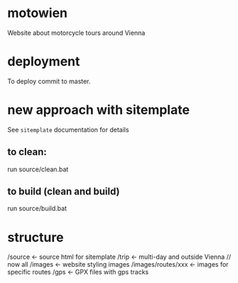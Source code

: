 # motowien
Website about motorcycle tours around Vienna

# deployment
To deploy commit to master.

# new approach with sitemplate
See `sitemplate` documentation for details
## to clean:
run source/clean.bat
## to build (clean and build)
run source/build.bat

# structure
/source             <- source html for sitemplate
    /trip               <- multi-day and outside Vienna // now all
/images             <- website styling images
/images/routes/xxx  <- images for specific routes
/gps                <- GPX files with gps tracks
